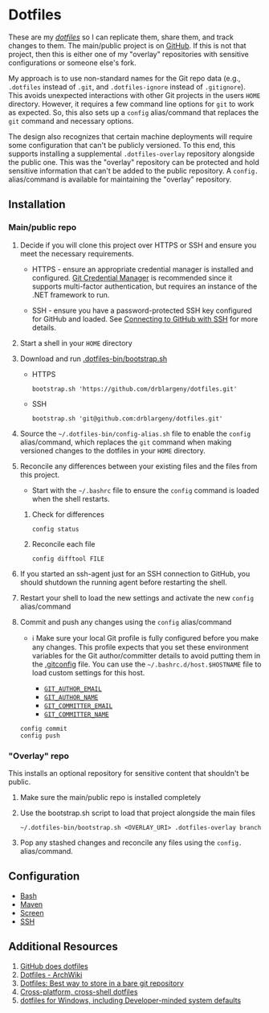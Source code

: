 # Dotfiles

These are my [*dotfiles*](https://en.wikipedia.org/wiki/Configuration_file) so
I can replicate them, share them, and track changes to them. The main/public
project is on [GitHub](https://github.com/drblargeny/dotfiles). If this is not
that project, then this is either one of my "overlay" repositories with
sensitive configurations or someone else's fork.

My approach is to use non-standard names for the Git repo data (e.g.,
`.dotfiles` instead of `.git`, and `.dotfiles-ignore` instead of
`.gitignore`).  This avoids unexpected interactions with other Git projects in
the users `HOME` directory.  However, it requires a few command line options
for `git` to work as expected.  So, this also sets up a `config` alias/command
that replaces the `git` command and necessary options.

The design also recognizes that certain machine deployments will require some
configuration that can't be publicly versioned.  To this end, this supports
installing a supplemental `.dotfiles-overlay` repository alongside the public
one.  This was the "overlay" repository can be protected and hold sensitive
information that can't be added to the public repository.  A `config.`
alias/command is available for maintaining the "overlay" repository.

## Installation

### Main/public repo

1. Decide if you will clone this project over HTTPS or SSH and ensure you meet
    the necessary requirements.

    * HTTPS - ensure an appropriate credential manager is installed and
        configured.
        [Git Credential Manager](https://github.com/git-ecosystem/git-credential-manager)
        is recommended since it supports multi-factor authentication, but
        requires an instance of the .NET framework to run.

    * SSH - ensure you have a password-protected SSH key configured for GitHub
        and loaded. See
        [Connecting to GitHub with SSH](https://docs.github.com/en/authentication/connecting-to-github-with-ssh)
        for more details.

1. Start a shell in your `HOME` directory

1. Download and run [.dotfiles-bin/bootstrap.sh](.dotfiles-bin/bootstrap.sh)

    * HTTPS

        ```shell
        bootstrap.sh 'https://github.com/drblargeny/dotfiles.git'
        ```

    * SSH

        ```shell
        bootstrap.sh 'git@github.com:drblargeny/dotfiles.git'
        ```

1. Source the `~/.dotfiles-bin/config-alias.sh` file to enable the `config`
    alias/command, which replaces the `git` command when making versioned
    changes to the dotfiles in your `HOME` directory.

1. Reconcile any differences between your existing files and the files from
    this project.

    * Start with the `~/.bashrc` file to ensure the `config` command is loaded
      when the shell restarts.

    1. Check for differences

        ```shell
        config status
        ```

    1. Reconcile each file

        ```shell
        config difftool FILE
        ```

1. If you started an ssh-agent just for an SSH connection to GitHub, you
    should shutdown the running agent before restarting the shell.

1. Restart your shell to load the new settings and activate the new `config`
    alias/command

1. Commit and push any changes using the `config` alias/command

    * ℹ️ Make sure your local Git profile is fully configured before you make
        any changes.  This profile expects that you set these environment
        variables for the Git author/committer details to avoid putting them
        in the [.gitconfig](.gitconfig) file.  You can use the
        `~/.bashrc.d/host.$HOSTNAME` file to load custom settings for this
        host.

        * [`GIT_AUTHOR_EMAIL`](https://git-scm.com/docs/git#Documentation/git.txt-codeGITAUTHOREMAILcode)
        * [`GIT_AUTHOR_NAME`](https://git-scm.com/docs/git#Documentation/git.txt-codeGITAUTHORNAMEcode)
        * [`GIT_COMMITTER_EMAIL`](https://git-scm.com/docs/git#Documentation/git.txt-codeGITCOMMITTEREMAILcode)
        * [`GIT_COMMITTER_NAME`](https://git-scm.com/docs/git#Documentation/git.txt-codeGITCOMMITTERNAMEcode)

    ```shell
    config commit
    config push
    ```

### "Overlay" repo

This installs an optional repository for sensitive content that shouldn't be
public.

1. Make sure the main/public repo is installed completely

1. Use the bootstrap.sh script to load that project alongside the main files

    ```shell
    ~/.dotfiles-bin/bootstrap.sh <OVERLAY_URI> .dotfiles-overlay branch
    ```

1. Pop any stashed changes and reconcile any files using the `config.`
   alias/command.

## Configuration

* [Bash](.bashrc.d/README.md)
* [Maven](.m2/README.md)
* [Screen](.screenrc.d/README.md)
* [SSH](.ssh/README.md)

## Additional Resources

1. [GitHub does dotfiles](https://dotfiles.github.io/)
1. [Dotfiles - ArchWiki](https://wiki.archlinux.org/index.php/Dotfiles)
1. [Dotfiles: Best way to store in a bare git repository](https://developer.atlassian.com/blog/2016/02/best-way-to-store-dotfiles-git-bare-repo/)
1. [Cross-platform, cross-shell dotfiles](https://github.com/renemarc/dotfiles?tab=readme-ov-file)
1. [dotfiles for Windows, including Developer-minded system defaults](https://github.com/jayharris/dotfiles-windows)
